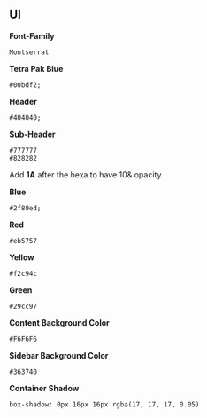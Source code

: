 ## UI
**Font-Family**
```shell
Montserrat
```

**Tetra Pak Blue**
```shell
#00bdf2;
```

**Header**
```shell
#404040;
```

**Sub-Header**
```shell
#777777
#828282
```

Add **1A** after the hexa to have 10& opacity

**Blue**
```shell
#2f80ed;
```

**Red**
```shell
#eb5757
```

**Yellow**
```shell
#f2c94c
```

**Green**
```shell
#29cc97
```

**Content Background Color**
```shell
#F6F6F6
```

**Sidebar Background Color**
```shell
#363740 
```

**Container Shadow**
```shell
box-shadow: 0px 16px 16px rgba(17, 17, 17, 0.05)
```